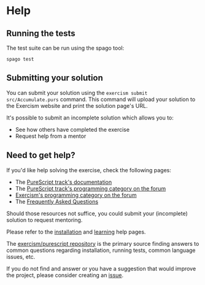 # Help

## Running the tests

The test suite can be run using the spago tool:

    spago test

## Submitting your solution

You can submit your solution using the `exercism submit src/Accumulate.purs` command.
This command will upload your solution to the Exercism website and print the solution page's URL.

It's possible to submit an incomplete solution which allows you to:

- See how others have completed the exercise
- Request help from a mentor

## Need to get help?

If you'd like help solving the exercise, check the following pages:

- The [PureScript track's documentation](https://exercism.org/docs/tracks/purescript)
- The [PureScript track's programming category on the forum](https://forum.exercism.org/c/programming/purescript)
- [Exercism's programming category on the forum](https://forum.exercism.org/c/programming/5)
- The [Frequently Asked Questions](https://exercism.org/docs/using/faqs)

Should those resources not suffice, you could submit your (incomplete) solution to request mentoring.

Please refer to the [installation](https://exercism.io/tracks/purescript/installation)
and [learning](https://exercism.io/tracks/purescript/learning) help pages.

The [exercism/purescript repository](https://github.com/exercism/purescript/)
is the primary source finding answers to common questions regarding
installation, running tests, common language issues, etc.

If you do not find and answer or you have a suggestion that would improve the
project, please consider creating an [issue](https://github.com/exercism/purescript/issues).